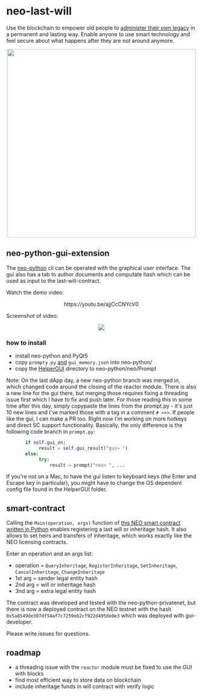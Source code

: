 # neo-last-will

Use the blockchain to empower old people to [administer their own legacy](https://en.wikipedia.org/wiki/Holographic_will) in a permanent and lasting way. Enable anyone to use smart technology and feel secure about what happens after they are not around anymore.

<p align="center">
 <img src="https://i.imgur.com/rVA7z2Q.png" width="500" height="500">
</p>

## neo-python-gui-extension
The [neo-python](https://github.com/CityOfZion/neo-python) cli can be operated with the graphical user interface. The gui also has a tab to author documents and computate hash which can be used as input to the last-will-contract.

Watch the demo video:

<p align="center">
https://youtu.be/ajjCcCNYcV0
</p>

Screenshot of video:

<p align="center">
 <img src="https://i.imgur.com/MQ4oEVK.jpg">
</p>

### how to install
  * install neo-python and PyQt5
  * copy `prompty.py` [and](https://github.com/SaraFarinya/neo-last-will/tree/master/neo-python) `gui_memory.json` into neo-python/
  * copy the [HelperGUI](https://github.com/SaraFarinya/neo-last-will/tree/master/neo-python/neo/Prompt/HelperGUI) directory to neo-python/neo/Prompt

Note: On the last dApp day, a new neo-python branch was merged in, which changed code around the closing of the reactor module. There is also a new line for the gui there, but merging those requires fixing a threading issue first which I have to fix and push later. For those reading this in some time after this day, simply copypaste the lines from the prompt.py - it's just 10 new lines and I've marked those with a tag in a comment `# >>>`. If people like the gui, I can make a PR too. Right now I'm working on more hotkeys and direct SC support functionality. 
Basically, the only difference is the following code branch in `prompt.py`:
```python
       if self.gui_on:
            result = self.gui_result("gui> ")
       else:
            try:
                result = prompt("neo> ", ...
```
If you're not on a Mac, to have the gui listen to keyboard keys (the Enter and Escape key in particular), you might have to change the OS dependent config file found in the HelperGUI folder. 

## smart-contract
Calling the `Main(operation, args)` function of [this NEO smart contract written in Python](https://github.com/SaraFarinya/neo-last-will/blob/master/contract/will-contract.py) enables registering a last will or inheritage hash. It also allows to set heirs and transfers of inheritage, which works exactly like the NEO licensing contracts.

Enter an operation and an args list:
  * operation = `QueryInheritage`, `RegisterInheritage`, `SetInheritage`, `CancelInheritage`, `ChangeInheritage`
  * 1st arg = sender legal entity hash
  * 2nd arg = will or inheritage hash
  * 3nd arg = extra legal entity hash
  
The contract was developed and tested with the neo-python-privatenet, but there is now a deployed contract on the NEO testnet with the hash `0x5a8549de307df54af7c7259eb2cf922d495de0e3` which was deployed with gui-developer. 
 
Please write issues for questions.

## roadmap
  * a threading issue with the `reactor` module must be fixed to use the GUI with blocks
  * find most efficient way to store data on blockchain
  * include inheritage funds in will contract with verify logic
